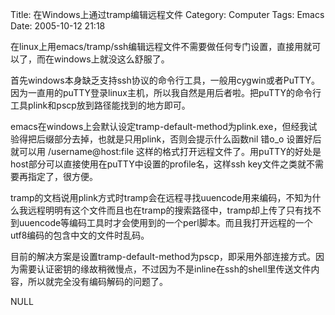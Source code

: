 Title: 在Windows上通过tramp编辑远程文件
Category: Computer
Tags: Emacs
Date: 2005-10-12 21:18



在linux上用emacs/tramp/ssh编辑远程文件不需要做任何专门设置，直接用就可以了，而在windows上就没这么舒服了。

首先windows本身缺乏支持ssh协议的命令行工具，一般用cygwin或者PuTTY。因为一直用的puTTY登录linux主机，所以我自然是用后者啦。把puTTY的命令行工具plink和pscp放到路径能找到的地方即可。

emacs在windows上会默认设定tramp-default-method为plink.exe，但经我试验得把后缀部分去掉，也就是只用plink，否则会提示什么函数nil 错o_o 设置好后就可以用 /username@host:file 这样的格式打开远程文件了。用puTTY的好处是host部分可以直接使用在puTTY中设置的profile名，这样ssh key文件之类就不需要再指定了，很方便。

tramp的文档说用plink方式时tramp会在远程寻找uuencode用来编码，不知为什么我远程明明有这个文件而且也在tramp的搜索路径中，tramp却上传了只有找不到uuencode等编码工具时才会使用到的一个perl脚本。而且我打开远程的一个utf8编码的包含中文的文件时乱码。

目前的解决方案是设置tramp-default-method为pscp，即采用外部连接方式。因为需要认证密钥的缘故稍微慢点，不过因为不是inline在ssh的shell里传送文件内容，所以就完全没有编码解码的问题了。

NULL